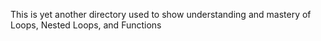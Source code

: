 This is yet another directory used to show understanding and mastery
of Loops, Nested Loops, and Functions